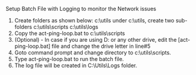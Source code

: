 Setup Batch File with Logging to monitor the Network issues 
1) Create folders as shown below:
c:\utils
under c:\utils, create two sub-folders
c:\utils\scripts 
c:\utils\logs 
2) Copy the act-ping-loop.bat to c:\utils\scripts 
3) (Optional) - In case if you are using D: or any other drive, edit the [act-ping-loop.bat] file and change the drive letter in line#5
4) Goto command prompt and change directory to c:\utils\scripts.
5) Type act-ping-loop.bat to run the batch file.
6) The log file will be created in C:\Utils\Logs folder. 

